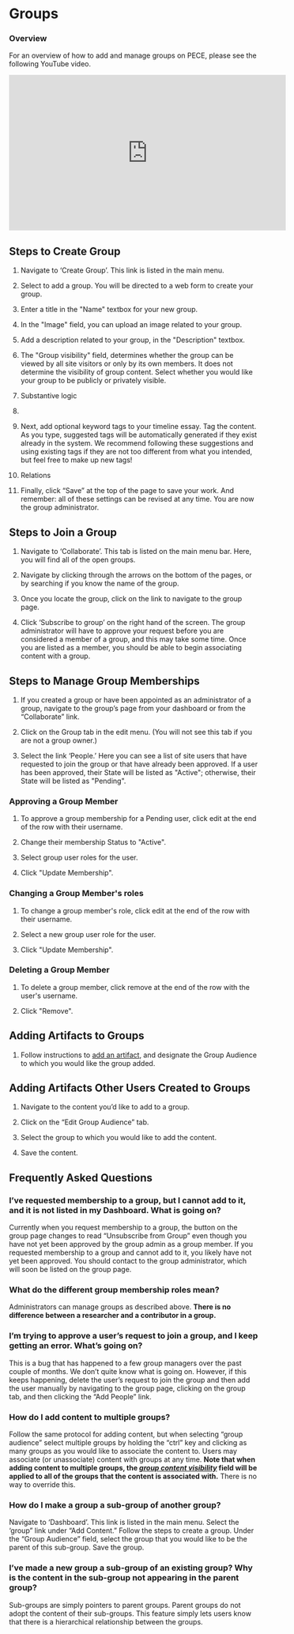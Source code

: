 Groups
==========

### Overview

For an overview of how to add and manage groups on PECE, please see the
following YouTube video.

<iframe width="560" height="315" src="https://www.youtube.com/embed/aZusE6G1aFY" frameborder="0" allow="accelerometer; autoplay; encrypted-media; gyroscope; picture-in-picture" allowfullscreen></iframe>

Steps to Create Group
--------------------------

1. Navigate to ‘Create Group’. This link is listed in the main menu.

2. Select to add a group. You will be directed to a web form to create your group.

3. Enter a title in the "Name" textbox for your new group.

4. In the "Image" field, you can upload an image related to your group.

5. Add a description related to your group, in the "Description" textbox.

6. The "Group visibility" field, determines whether the group can be viewed by all site visitors or only by its own members. It does not determine the visibility of group content. Select whether you would like your group to be publicly or privately visible.

7. Substantive logic

8. 

9. Next, add optional keyword tags to your timeline essay. Tag the content. As you type, suggested tags will be automatically generated if they exist already in the system. We recommend following these suggestions and using existing tags if they are not too different from what you intended, but feel free to make up new tags!

10. Relations

11. Finally, click “Save” at the top of the page to save your work. And remember: all of these settings can be revised at any time. You are now the group administrator.


Steps to Join a Group
--------------------------

1. Navigate to ‘Collaborate’. This tab is listed on the main menu bar.
Here, you will find all of the open groups.

2. Navigate by clicking through the arrows on the bottom of the pages, or by searching if you know the
name of the group.

3. Once you locate the group, click on the link to navigate to the group page.

4. Click ‘Subscribe to group’ on the right hand of the screen. The group administrator will
have to approve your request before you are considered a member of a
group, and this may take some time. Once you are listed as a member, you
should be able to begin associating content with a group.

Steps to Manage Group Memberships
--------------------------

1. If you created a group or have been appointed as an administrator of a
group, navigate to the group’s page from your dashboard or from the “Collaborate” link.

2. Click on the Group tab in the edit menu. (You will not see this tab if you are not a group owner.)

3. Select the link ‘People.’ Here you can see a list of site users that have requested to join the group or that have already been approved. If a user has been approved, their State will be listed as "Active"; otherwise, their State will be listed as "Pending".

### Approving a Group Member

1. To approve a group membership for a Pending user, click edit at the end of the row with their username.

2. Change their membership Status to "Active".

3. Select group user roles for the user.

4. Click "Update Membership".

### Changing a Group Member's roles

1. To change a group member's role, click edit at the end of the row with their username.

2. Select a new group user role for the user.

3. Click "Update Membership".

### Deleting a Group Member

1. To delete a group member, click remove at the end of the row with the user's username.

2. Click "Remove".


Adding Artifacts to Groups
-----

1. Follow instructions to [add an artifact](../artifacts), and designate the Group Audience to which you would like the group added.


Adding Artifacts Other Users Created to Groups
-----

1. Navigate to the content you’d like to add to a group.

2. Click on the “Edit Group Audience” tab.

3. Select the group to which you would like to add the content.

4. Save the content.


Frequently Asked Questions
--------------------------

### I’ve requested membership to a group, but I cannot add to it, and it is not listed in my Dashboard. What is going on?

Currently when you request membership to a group, the button on the
group page changes to read “Unsubscribe from Group” even though you have
not yet been approved by the group admin as a group member. If you
requested membership to a group and cannot add to it, you likely have
not yet been approved. You should contact to the group administrator,
which will soon be listed on the group page.

### What do the different group membership roles mean?

Administrators can manage groups as described above. **There is no
difference between a researcher and a contributor in a group.**

### I’m trying to approve a user’s request to join a group, and I keep getting an error. What’s going on?

This is a bug that has happened to a few group managers over the past
couple of months. We don’t quite know what is going on. However, if this
keeps happening, delete the user’s request to join the group and then
add the user manually by navigating to the group page, clicking on the
group tab, and then clicking the “Add People” link.

### How do I add content to multiple groups?

Follow the same protocol for adding content, but when selecting “group
audience” select multiple groups by holding the “ctrl” key and clicking
as many groups as you would like to associate the content to. Users may
associate (or unassociate) content with groups at any time. **Note that
when adding content to multiple groups, the [*group content visibility*](../permissions#group-content-permissions) field will be applied to all of
the groups that the content is associated with.** There is no way to
override this.

### How do I make a group a sub-group of another group?

Navigate to ‘Dashboard’. This link is listed in the main menu. Select
the ‘group” link under “Add Content.” Follow the steps to create a
group. Under the “Group Audience” field, select the group that you would
like to be the parent of this sub-group. Save the group.

### I’ve made a new group a sub-group of an existing group? Why is the content in the sub-group not appearing in the parent group?

Sub-groups are simply pointers to parent groups. Parent groups do not
adopt the content of their sub-groups. This feature simply lets users
know that there is a hierarchical relationship between the groups.
